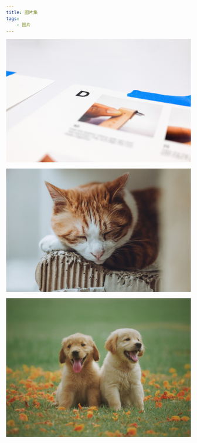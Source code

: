 ```yaml
---
title: 图片集
tags:
    - 图片
---
```


![Alt text](/../images/blog/post.jpeg)

![Alt text](/../images/blog/kitten.jpg)

![Alt text](/../images/blog/gold-retriever.jpg)